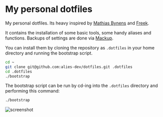 # My personal dotfiles

My personal dotfiles. Its heavy inspired by [Mathias Bynens](https://github.com/mathiasbynens/dotfiles) and [Freek](https://freek.dev/uses).

It contains the installation of some basic tools, some handy aliases and functions. Backups of settings are done via [Mackup](https://github.com/lra/mackup).

You can install them by cloning the repository as `.dotfiles` in your home directory and running the bootstrap script.

```bash
cd ~
git clone git@github.com:alies-dev/dotfiles.git .dotfiles
cd .dotfiles
./bootstrap
```

The bootstrap script can be run by cd-ing into the `.dotfiles` directory and performing this command:

```bash
./bootstrap
```

![screenshot](https://freekmurze.github.io/dotfiles/screenshot.png)
